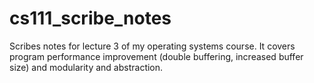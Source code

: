 # cs111_scribe_notes

Scribes notes for lecture 3 of my operating systems course. It covers program performance improvement (double buffering, increased buffer size) and modularity and abstraction.